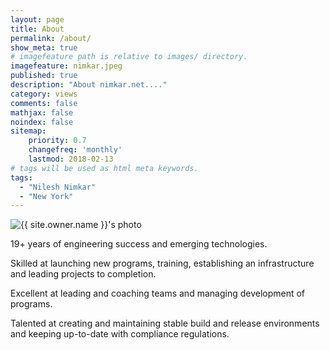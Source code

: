 ```yaml
---
layout: page
title: About
permalink: /about/
show_meta: true
# imagefeature path is relative to images/ directory.
imagefeature: nimkar.jpeg
published: true
description: "About nimkar.net...."
category: views
comments: false
mathjax: false
noindex: false
sitemap:
    priority: 0.7
    changefreq: 'monthly'
    lastmod: 2018-02-13
# tags will be used as html meta keywords.    
tags:
  - "Nilesh Nimkar"
  - "New York"
---
```


<div class="post-author text-center">                       
            <img src="{{ site.urlimg }}{{ site.owner.avatar }}" alt="{{ site.owner.name }}'s photo" itemprop="image" class="post-avatar img-circle img-responsive"/> 
<span class="social-icons" style="padding-top: 10px; padding-bottom: 1px;">
<a href="{{ site.url }}/cv" title="Curriculum Vitae" class="social-icons"><i class="iconm iconm-profile" style="vertical-align: top;"></i></a>
<a href="{{ site.owner.linkedin }}" class="social-icons" title="LinkedIn profile"><i class="iconm iconm-linkedin2"></i></a>
</span>
</div>

19+ years of engineering success and emerging technologies.

Skilled at launching new programs, training, establishing an infrastructure and leading projects to completion.

Excellent at leading and coaching teams and managing development of programs.

Talented at creating and maintaining stable build and release environments and keeping up-to-date with compliance regulations. 